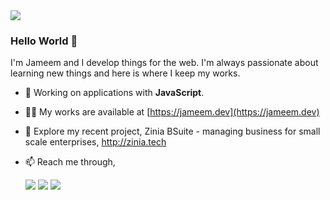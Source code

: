 <img src="https://www.jameem.dev/img/github-banner.jpg">

### Hello World 👋
I'm Jameem and I develop things for the web. I'm always passionate about learning new things and here is where I keep my works.

- 🔭 Working on applications with **JavaScript**.
- 👨‍💻 My works are available at [https://jameem.dev](https://jameem.dev)
- 🔭 Explore my recent project, Zinia BSuite - managing business for small scale enterprises, http://zinia.tech
- 📫 Reach me through,
     
     [<img src="https://img.shields.io/badge/twitter-%231DA1F2.svg?&style=for-the-badge&logo=twitter&logoColor=white" />](https://twitter.com/jameem_mohd) 
     [<img src="https://img.shields.io/badge/linkedin-%230077B5.svg?&style=for-the-badge&logo=linkedin&logoColor=white" />](https://www.linkedin.com/in/jameem/) 
     [<img src="https://img.shields.io/badge/Website-pk-%23.svg?&style=for-the-badge&logo=&logoColor=white%22" />](https://jameem.dev/)     
     
     
  
     <p align="center"></p>
     
<!--      ![Jameem's github stats](https://github-readme-stats.vercel.app/api?username=jameem&show_icons=true&theme=radical&hide=prs,contribs)
     ![Top Langs](https://github-readme-stats.vercel.app/api/top-langs/?username=jameem&theme=radical&hide=css,shell,php,html,scss,dockerfile)
     
     [![ReadMe Card](https://github-readme-stats.vercel.app/api/pin/?username=jameem&repo=chit-fund&theme=radical)](https://github.com/jameem/chit-fund)
     [![ReadMe Card](https://github-readme-stats.vercel.app/api/pin/?username=jameem&repo=netflix-clone&theme=radical)](https://github.com/jameem/netflix-clone)
     [![ReadMe Card](https://github-readme-stats.vercel.app/api/pin/?username=jameem&repo=donate-crypto&theme=radical)](https://github.com/jameem/donate-crypto) -->
    
